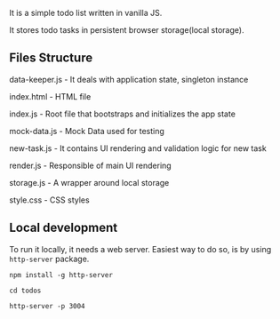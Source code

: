 It is a simple todo list written in vanilla JS.

It stores todo tasks in persistent browser storage(local storage).

## Files Structure
data-keeper.js - It deals with application state, singleton instance

index.html - HTML file

index.js - Root file that bootstraps and initializes the app state

mock-data.js - Mock Data used for testing

new-task.js - It contains UI rendering and validation logic for new task

render.js - Responsible of main UI rendering

storage.js - A wrapper around local storage

style.css - CSS styles

## Local development
To run it locally, it needs a web server.
Easiest way to do so, is by using `http-server` package.

`npm install -g http-server`

`cd todos`

`http-server -p 3004`